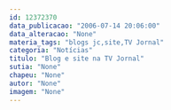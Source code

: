 ```yaml
---
id: 12372370
data_publicacao: "2006-07-14 20:06:00"
data_alteracao: "None"
materia_tags: "blogs jc,site,TV Jornal"
categoria: "Notícias"
titulo: "Blog e site na TV Jornal"
sutia: "None"
chapeu: "None"
autor: "None"
imagem: "None"
---
```

<p> </p>
